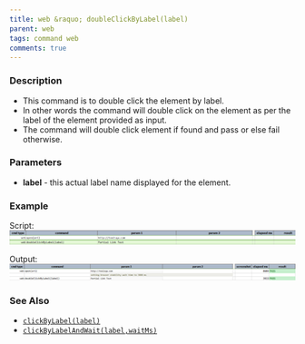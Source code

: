 ```yaml
---
title: web &raquo; doubleClickByLabel(label)
parent: web
tags: command web
comments: true
---
```


### Description

- This command is to double click the element by label.
- In other words the command will double click on the element as per the label of the element provided as input.
- The command will double click element if found and pass or else fail otherwise.

### Parameters

- **label** - this actual label name displayed for the element.

### Example

Script:<br/>
![](image/doubleClickByLabel_01.png)

Output:<br/>
![](image/doubleClickByLabel_02.png)

### See Also

- [`clickByLabel(label)`](clickByLabel(label))
- [`clickByLabelAndWait(label,waitMs)`](clickByLabelAndWait(label,waitMs))